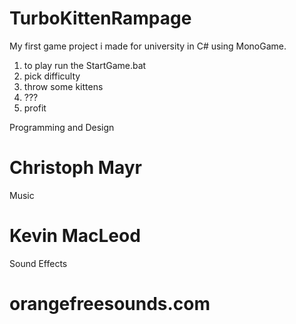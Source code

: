 # TurboKittenRampage
My first game project i made for university in C# using MonoGame.

1. to play run the StartGame.bat
2. pick difficulty
3. throw some kittens
4. ???
5. profit


Programming and Design    
# Christoph Mayr 
Music                     
# Kevin MacLeod
Sound Effects             
# orangefreesounds.com
